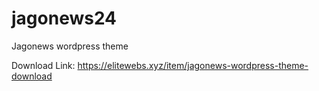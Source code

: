 # jagonews24
Jagonews wordpress theme

Download Link: https://elitewebs.xyz/item/jagonews-wordpress-theme-download
